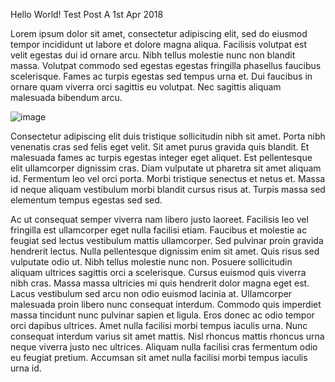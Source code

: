 Hello World!
Test Post A
1st Apr 2018

Lorem ipsum dolor sit amet, consectetur adipiscing elit, sed do eiusmod tempor incididunt ut labore et dolore magna aliqua. Facilisis volutpat est velit egestas dui id ornare arcu. Nibh tellus molestie nunc non blandit massa. Volutpat commodo sed egestas egestas fringilla phasellus faucibus scelerisque. Fames ac turpis egestas sed tempus urna et. Dui faucibus in ornare quam viverra orci sagittis eu volutpat. Nec sagittis aliquam malesuada bibendum arcu.

![image](https://images.unsplash.com/photo-1711968558532-875818b3af09?q=80&w=2070&auto=format&fit=crop&ixlib=rb-4.0.3&ixid=M3wxMjA3fDB8MHxwaG90by1wYWdlfHx8fGVufDB8fHx8fA%3D%3D)

Consectetur adipiscing elit duis tristique sollicitudin nibh sit amet. Porta nibh venenatis cras sed felis eget velit. Sit amet purus gravida quis blandit. Et malesuada fames ac turpis egestas integer eget aliquet. Est pellentesque elit ullamcorper dignissim cras. Diam vulputate ut pharetra sit amet aliquam id. Fermentum leo vel orci porta. Morbi tristique senectus et netus et. Massa id neque aliquam vestibulum morbi blandit cursus risus at. Turpis massa sed elementum tempus egestas sed sed.

Ac ut consequat semper viverra nam libero justo laoreet. Facilisis leo vel fringilla est ullamcorper eget nulla facilisi etiam. Faucibus et molestie ac feugiat sed lectus vestibulum mattis ullamcorper. Sed pulvinar proin gravida hendrerit lectus. Nulla pellentesque dignissim enim sit amet. Quis risus sed vulputate odio ut. Nibh tellus molestie nunc non. Posuere sollicitudin aliquam ultrices sagittis orci a scelerisque. Cursus euismod quis viverra nibh cras. Massa massa ultricies mi quis hendrerit dolor magna eget est. Lacus vestibulum sed arcu non odio euismod lacinia at. Ullamcorper malesuada proin libero nunc consequat interdum. Commodo quis imperdiet massa tincidunt nunc pulvinar sapien et ligula. Eros donec ac odio tempor orci dapibus ultrices. Amet nulla facilisi morbi tempus iaculis urna. Nunc consequat interdum varius sit amet mattis. Nisl rhoncus mattis rhoncus urna neque viverra justo nec ultrices. Aliquam nulla facilisi cras fermentum odio eu feugiat pretium. Accumsan sit amet nulla facilisi morbi tempus iaculis urna id.
